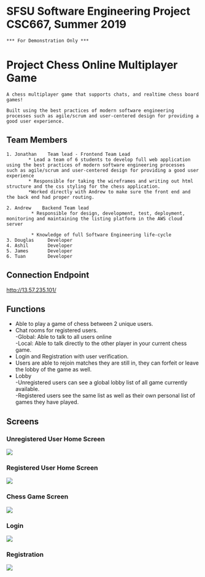 # SFSU Software Engineering Project CSC667, Summer 2019

```
*** For Demonstration Only ***
```

# Project Chess Online Multiplayer Game

```
A chess multiplayer game that supports chats, and realtime chess board games!

Built using the best practices of modern software engineering processes such as agile/scrum and user-centered design for providing a good user experience.
```

## Team Members

```
1. Jonathan    Team lead - Frontend Team Lead
        * Lead a team of 6 students to develop full web application using the best practices of modern software engineering processes              such as agile/scrum and user-centered design for providing a good user experience
        * Responsible for taking the wireframes and writing out html structure and the css styling for the chess application. 
        *Worked directly with Andrew to make sure the front end and the back end had proper routing.

2. Andrew    Backend Team lead
         * Responsible for design, development, test, deployment, monitoring and maintaining the listing platform in the AWS cloud server

         * Knowledge of full Software Engineering life-cycle
3. Douglas     Developer 
4. Ashil       Developer 
5. James       Developer 
6. Tuan        Developer

```

## Connection Endpoint
http://13.57.235.101/

## Functions
  * Able to play a game of chess between 2 unique users.
  * Chat rooms for registered users.  
     -Global: Able to talk to all users online  
     -Local: Able to talk directly to the other player in your current chess game.  
  * Login and Registration with user verification.
  * Users are able to rejoin matches they are still in, they can forfeit or leave the lobby of the game as well.
  * Lobby  
     -Unregistered users can see a global lobby list of all game currently available.  
     -Registered users see the same list as well as their own personal list of games they have played.
    

## Screens

### Unregistered User Home Screen
<img src="https://i.imgur.com/N5OH2jq.png" >

### Registered User Home Screen
<img src="https://i.imgur.com/DVJLDny.png" >

### Chess Game Screen
<img src="https://i.imgur.com/gczkPh2.png">

### Login
<img src="https://i.imgur.com/bkFMIBz.png">

### Registration
<img src="https://i.imgur.com/tmuOrfk.png">

